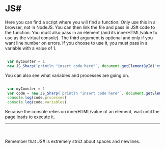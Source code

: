 <h1>JS#</h1>
Here you can find a script where you will find a function. Only use this in a browser, not in NodeJS. You can then link the file and pass in JS# code to the function. You must also pass in an element (and its innerHTML/value to use as the virtual console). The third argument is optional and only if you want line number on errors. If you choose to use it, you must pass in a variable with a value of 1.



```javascript

 var myCounter = 1
 new JS_Sharp(`println "insert code here"`, document.getElementById('myDiv'), myCounter)
```

You can also see what variables and processes are going on.

```javascript

 var myCounter = 1
 var code = new JS_Sharp(`println "insert code here"`, document.getElementById('myDiv'), myCounter)
 console.log(code.processes)
 console.log(code.variables)
```
Because the console relies on innerHTML/value of an element, wait until the page loads to execute it. 
<br><hr><br><br>
Remember that JS# is extremely strict about spaces and newlines.
